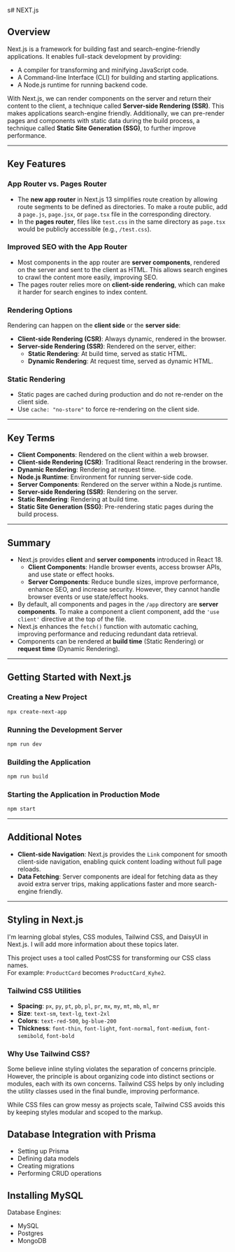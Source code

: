s# NEXT.js

## Overview

Next.js is a framework for building fast and search-engine-friendly applications. It enables full-stack development by providing:

- A compiler for transforming and minifying JavaScript code.
- A Command-line Interface (CLI) for building and starting applications.
- A Node.js runtime for running backend code.

With Next.js, we can render components on the server and return their content to the client, a technique called **Server-side Rendering (SSR)**. This makes applications search-engine friendly. Additionally, we can pre-render pages and components with static data during the build process, a technique called **Static Site Generation (SSG)**, to further improve performance.

---

## Key Features

### App Router vs. Pages Router

- The **new app router** in Next.js 13 simplifies route creation by allowing route segments to be defined as directories. To make a route public, add a `page.js`, `page.jsx`, or `page.tsx` file in the corresponding directory.
- In the **pages router**, files like `test.css` in the same directory as `page.tsx` would be publicly accessible (e.g., `/test.css`).

### Improved SEO with the App Router

- Most components in the app router are **server components**, rendered on the server and sent to the client as HTML. This allows search engines to crawl the content more easily, improving SEO.
- The pages router relies more on **client-side rendering**, which can make it harder for search engines to index content.

### Rendering Options

Rendering can happen on the **client side** or the **server side**:

- **Client-side Rendering (CSR)**: Always dynamic, rendered in the browser.
- **Server-side Rendering (SSR)**: Rendered on the server, either:
  - **Static Rendering**: At build time, served as static HTML.
  - **Dynamic Rendering**: At request time, served as dynamic HTML.

### Static Rendering

- Static pages are cached during production and do not re-render on the client side.
- Use `cache: "no-store"` to force re-rendering on the client side.

---

## Key Terms

- **Client Components**: Rendered on the client within a web browser.
- **Client-side Rendering (CSR)**: Traditional React rendering in the browser.
- **Dynamic Rendering**: Rendering at request time.
- **Node.js Runtime**: Environment for running server-side code.
- **Server Components**: Rendered on the server within a Node.js runtime.
- **Server-side Rendering (SSR)**: Rendering on the server.
- **Static Rendering**: Rendering at build time.
- **Static Site Generation (SSG)**: Pre-rendering static pages during the build process.

---

## Summary

- Next.js provides **client** and **server components** introduced in React 18.
  - **Client Components**: Handle browser events, access browser APIs, and use state or effect hooks.
  - **Server Components**: Reduce bundle sizes, improve performance, enhance SEO, and increase security. However, they cannot handle browser events or use state/effect hooks.
- By default, all components and pages in the `/app` directory are **server components**. To make a component a client component, add the `'use client'` directive at the top of the file.
- Next.js enhances the `fetch()` function with automatic caching, improving performance and reducing redundant data retrieval.
- Components can be rendered at **build time** (Static Rendering) or **request time** (Dynamic Rendering).

---

## Getting Started with Next.js

### Creating a New Project

```bash
npx create-next-app
```

### Running the Development Server

```bash
npm run dev
```

### Building the Application

```bash
npm run build
```

### Starting the Application in Production Mode

```bash
npm start
```

---

## Additional Notes

- **Client-side Navigation**: Next.js provides the `Link` component for smooth client-side navigation, enabling quick content loading without full page reloads.
- **Data Fetching**: Server components are ideal for fetching data as they avoid extra server trips, making applications faster and more search-engine friendly.

---

## Styling in Next.js

I'm learning global styles, CSS modules, Tailwind CSS, and DaisyUI in Next.js. I will add more information about these topics later.

This project uses a tool called PostCSS for transforming our CSS class names.  
For example: `ProductCard` becomes `ProductCard_Kyhe2`.

### Tailwind CSS Utilities

- **Spacing**: `px`, `py`, `pt`, `pb`, `pl`, `pr`, `mx`, `my`, `mt`, `mb`, `ml`, `mr`
- **Size**: `text-sm`, `text-lg`, `text-2xl`
- **Colors**: `text-red-500`, `bg-blue-200`
- **Thickness**: `font-thin`, `font-light`, `font-normal`, `font-medium`, `font-semibold`, `font-bold`

### Why Use Tailwind CSS?

Some believe inline styling violates the separation of concerns principle. However, the principle is about organizing code into distinct sections or modules, each with its own concerns. Tailwind CSS helps by only including the utility classes used in the final bundle, improving performance.

While CSS files can grow messy as projects scale, Tailwind CSS avoids this by keeping styles modular and scoped to the markup.

## Database Integration with Prisma

- Setting up Prisma
- Defining data models
- Creating migrations
- Performing CRUD operations

## Installing MySQL

Database Engines:

- MySQL
- Postgres
- MongoDB
